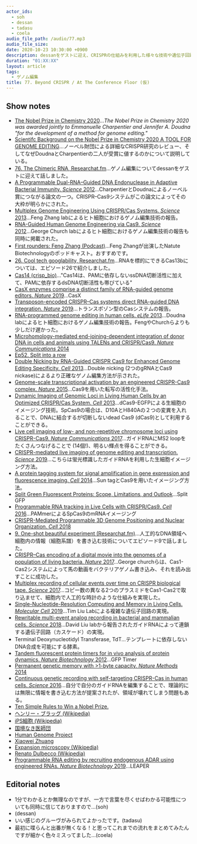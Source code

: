 ```yaml
---
actor_ids:
  - soh
  - dessan
  - tadasu
  - coela
audio_file_path: /audio/77.mp3
audio_file_size: 
date: 2020-10-23 10:30:00 +0900
description: dessanをゲストに迎え、CRISPRの仕組みを利用した様々な技術や遺伝子回路、その先について話しました。
duration: "01:XX:XX"
layout: article
tags:
  - ゲノム編集
title: 77. Beyond CRISPR / At The Conference Floor (仮) 
---
```


## Show notes
- [The Nobel Prize in Chemistry 2020](https://www.nobelprize.org/prizes/chemistry/2020/summary/)..._The Nobel Prize in Chemistry 2020 was awarded jointly to Emmanuelle Charpentier and Jennifer A. Doudna "for the development of a method for genome editing."_
- [Scientifc Background on the Nobel Prize in Chemistry 2020 A TOOL FOR GENOME EDITING](https://www.nobelprize.org/uploads/2020/10/advanced-chemistryprize2020.pdf)...ノーベル財団による詳細なCRISPR研究のレビュー、そしてなぜDoudnaとCharpentierの二人が受賞に値するのかについて説明している。
- [76. The Chimeric RNA, Researchat.fm](https://researchat.fm/episode/76)...ゲノム編集についてdessanをゲストに迎えて話しました。
- [A Programmable Dual-RNA–Guided DNA Endonuclease in Adaptive Bacterial Immunity. _Science_ 2012](https://science.sciencemag.org/content/337/6096/816)...CharpentierとDoudnaによるノーベル賞につながる論文の一つ。CRISPR–Cas9システムがこの論文によってその大枠が明らかにされた。
- [Multiplex Genome Engineering Using CRISPR/Cas Systems. _Science_ 2013](https://science.sciencemag.org/content/339/6121/819)...Feng Zhang labによるヒト細胞におけるゲノム編集技術の報告。
- [RNA-Guided Human Genome Engineering via Cas9. _Science_ 2012](https://science.sciencemag.org/content/339/6121/823)...George Church labによるヒト細胞におけるゲノム編集技術の報告も同時に掲載された。
- [First rounders: Feng Zhang (Podcast)](https://podcasts.apple.com/gb/podcast/first-rounders-feng-zhang/id562626393?i=1000437436422)...Feng Zhangが出演したNatute Biotechnologyのポッドキャスト。おすすめです。
- [26. Cool tech googlability, Researchat.fm](https://researchat.fm/episode/26)...RNAを標的にできるCas13bについては、エピソード26で紹介しました。
- [Cas14 (crisp_bio)](http://crisp-bio.blog.jp/archives/17930637.html)..."Cas14は、PAMに依存しないssDNA切断活性に加えて、PAMに依存するdsDNA切断活性も帯びている"
- [CasX enzymes comprise a distinct family of RNA-guided genome editors. _Nature_ 2019](https://www.nature.com/articles/s41586-019-0908-x)...CasX
- [Transposon-encoded CRISPR–Cas systems direct RNA-guided DNA integration. _Nature_ 2019](https://www.nature.com/articles/s41586-019-1323-z)...トランスポゾン型のCasシステムの報告。
- [RNA-programmed genome editing in human cells. _eLife_ 2013](https://elifesciences.org/articles/00471)...Doudna labによるヒト細胞におけるゲノム編集技術の報告。FengやChurchらよりも少しだけ遅かった。
- [Microhomology-mediated end-joining-dependent integration of donor DNA in cells and animals using TALENs and CRISPR/Cas9. _Nature Communications_ 2014](https://www.nature.com/articles/ncomms6560)
- [Ep52. Split into a row](https://researchat.fm/episode/52)
- [Double Nicking by RNA-Guided CRISPR Cas9 for Enhanced Genome Editing Specificity. _Cell_ 2013](https://www.sciencedirect.com/science/article/pii/S0092867413010155)...Double nicking (2つのgRNAとCas9 nickase)によるより正確なゲノム編集方法が示された。
- [Genome-scale transcriptional activation by an engineered CRISPR-Cas9 complex. _Nature_ 2015](https://www.nature.com/articles/nature14136)...Cas9を用いた転写の活性化手法。
- [Dynamic Imaging of Genomic Loci in Living Human Cells by an Optimized CRISPR/Cas System. _Cell_ 2013](https://www.cell.com/fulltext/S0092-8674%2813%2901531-6)...dCas9-EGFPによる生細胞のイメージング技術。SpCas9の場合は、D10AとH840Aの２つの変異を入れることで、DNAに結合するが切断しないdead Cas9 (dCas9)として利用することができる。
- [Live cell imaging of low- and non-repetitive chromosome loci using CRISPR-Cas9. _Nature Communications_ 2017](https://www.nature.com/articles/ncomms14725)...ガイドRNAにMS2 loopをたくさんつなげることで (14個!)、明るい輝点を得ることができる。
- [CRISPR-mediated live imaging of genome editing and transcription. _Science_ 2019](https://science.sciencemag.org/content/365/6459/1301.abstract)...こちらは蛍光標識したガイドRNAを利用した生細胞イメージング方法。
- [A protein tagging system for signal amplification in gene expression and fluorescence imaging. _Cell_ 2014](https://www.ncbi.nlm.nih.gov/pmc/articles/PMC4252608/)...Sun tagとCas9を用いたイメージング方法。
- [Split Green Fluorescent Proteins: Scope, Limitations, and Outlook](https://www.ncbi.nlm.nih.gov/pmc/articles/PMC6537611)...Split GFP
- [Programmable RNA tracking in Live Cells with CRISPR/Cas9. _Cell_ 2016](https://www.ncbi.nlm.nih.gov/pmc/articles/PMC4826288/)...PAMmerによるSpCas9のmRNAイメージング
- [CRISPR-Mediated Programmable 3D Genome Positioning and Nuclear Organization. _Cell_ 2018](https://www.sciencedirect.com/science/article/pii/S0092867418311851)
- [9. One-shot beautiful experiment (Researchat.fm)](https://researchat.fm/episode/9)...人工的なDNA領域へ細胞内の情報（細胞系譜）を書き込む技術についてエピソード9で話しました。
- [CRISPR–Cas encoding of a digital movie into the genomes of a population of living bacteria. _Nature_ 2017](https://www.nature.com/articles/nature23017)...George churchらは、Cas1-Cas2システムによって馬の動画をバクテリアゲノム書き込み、それを読み出すことに成功した。
- [Multiplex recording of cellular events over time on CRISPR biological tape. _Science_ 2017](https://science.sciencemag.org/content/358/6369/1457)...コピー数の異なる2つのプラスミドをCas1-Cas2で取り込ませて、細胞内で人工的な時計のような仕組みを実現した。
- [Single-Nucleotide-Resolution Computing and Memory in Living Cells. _Molecular Cell_ 2019](https://www.sciencedirect.com/science/article/pii/S1097276519305416)...Tim Liu Labによる複雑な遺伝子回路の実現。
- [Rewritable multi-event analog recording in bacterial and mammalian cells. _Science_ 2018](https://science.sciencemag.org/content/360/6385/eaap8992)...David Liu labから報告されたガイドRNAによって連鎖する遺伝子回路（カスケード）の実現。
- Terminal Deoxynucleotidyl Transferase, TdT...テンプレートに依存しないDNA合成を可能にする酵素。
- [Tandem fluorescent protein timers for in vivo analysis of protein dynamics. _Nature Biotechnology_ 2012](https://pubmed.ncbi.nlm.nih.gov/22729030/)...GFP Timer
- [Permanent genetic memory with >1-byte capacity. _Nature Methods_ 2014](https://www.nature.com/articles/nmeth.3147)
- [Continuous genetic recording with self-targeting CRISPR-Cas in human cells. _Science_ 2016](https://science.sciencemag.org/content/353/6304/aag0511.figures-only)...自分で自分のガイドRNAを編集することで、理論的には無限に情報を書き込む方法が提案されたが、領域が壊れてしまう問題もある。
- [Ten Simple Rules to Win a Nobel Prize.](https://journals.plos.org/ploscompbiol/article?id=10.1371/journal.pcbi.1004084)
- [ヘンリー・ブラッグ (Wikipedia)](https://ja.wikipedia.org/wiki/%E3%83%98%E3%83%B3%E3%83%AA%E3%83%BC%E3%83%BB%E3%83%96%E3%83%A9%E3%83%83%E3%82%B0)
- [iPS細胞 (Wikipedia)](https://ja.wikipedia.org/wiki/%E4%BA%BA%E5%B7%A5%E5%A4%9A%E8%83%BD%E6%80%A7%E5%B9%B9%E7%B4%B0%E8%83%9E)
- [国境なき医師団](https://www.msf.or.jp/about/nobel/)
- [Human Genome Project](https://web.ornl.gov/sci/techresources/Human_Genome/index.shtml)
- [Xiaowei Zhuang](http://zhuang.harvard.edu/)
- [Expansion microscopy (Wikipedia)](https://en.wikipedia.org/wiki/Expansion_microscopy)
- [Renato Dulbecco (Wikipedia)](https://ja.wikipedia.org/wiki/%E3%83%AC%E3%83%8A%E3%83%BC%E3%83%88%E3%83%BB%E3%83%89%E3%82%A5%E3%83%AB%E3%83%99%E3%83%83%E3%82%B3)
- [Programmable RNA editing by recruiting endogenous ADAR using engineered RNAs. _Nature Biotechnology_ 2019](https://www.nature.com/articles/s41587-019-0178-z)...LEAPER

## Editorial notes
- 1分でわかるとか無理なのですが、一方で言葉を尽くせばわかる可能性についても同時に信じておりますので...(soh)
- (dessan)
- いい感じのグルーヴがみられてよかったです。(tadasu)
- 最初に喋らんと出番が無くなる！と思ってこれまでの流れをまとめてみたんですが細かく色々ミスってました...(coela)
